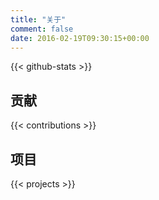 ```yaml
---
title: "关于"
comment: false
date: 2016-02-19T09:30:15+00:00
---
```



<!--more-->

{{< github-stats >}}

## 贡献

{{< contributions >}}

## 项目

{{< projects >}}
